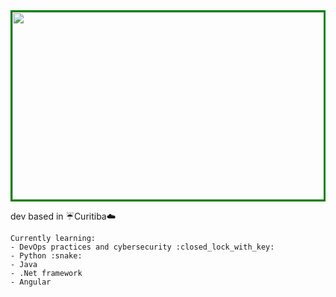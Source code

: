 <div align="center" style="border:3px solid green">
<img src="https://assets.pcinvasion.com/wp-content/uploads/2022/06/Cyberpunk-Edgerunner-screenshot.jpg" width="500" height="300"/>  
</div>

dev based in :umbrella:Curitiba:cloud:

~~~
Currently learning:
- DevOps practices and cybersecurity :closed_lock_with_key:
- Python :snake:
- Java
- .Net framework
- Angular
~~~
